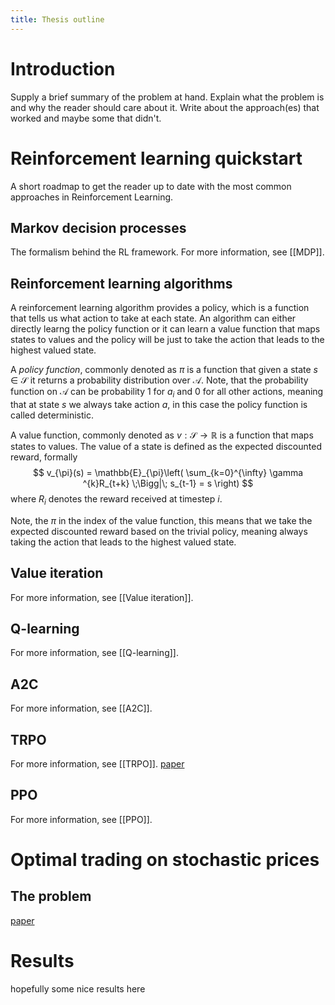 ```yaml
---
title: Thesis outline
---
```

# Introduction
Supply a brief summary of the problem at hand. Explain what the problem is and why the reader should care about it. Write about the approach(es) that worked and maybe some that didn't.

# Reinforcement learning quickstart
A short roadmap to get the reader up to date with the most common approaches in Reinforcement Learning.

## Markov decision processes
The formalism behind the RL framework. For more information, see [[MDP]].

## Reinforcement learning algorithms
A reinforcement learning algorithm provides a policy, which is a function that tells us what action to take at each state. An algorithm can either directly learng the policy function or it can learn a value function that maps states to values and the policy will be just to take the action that leads to the highest valued state.

A *policy function*, commonly denoted as $\pi$ is a function that given a state $s \in \mathcal{S}$ it returns a probability distribution over $\mathcal{A}$. Note, that the probability function on $\mathcal{A}$ can be probability $1$ for $a_{i}$ and $0$ for all other actions, meaning that at state $s$ we always take action $a$, in this case the policy function is called deterministic.

A value function, commonly denoted as $v: \mathcal{S} \to \mathbb{R}$ is a function that maps states to values. The value of a state is defined as the expected discounted reward, formally
$$
v_{\pi}(s) = \mathbb{E}_{\pi}\left( \sum_{k=0}^{\infty} \gamma ^{k}R_{t+k} \;\Bigg|\; s_{t-1} = s \right)
$$
where $R_{i}$ denotes the reward received at timestep $i$.

Note, the $\pi$ in the index of the value function, this means that we take the expected discounted reward based on the trivial policy, meaning always taking the action that leads to the highest valued state.


## Value iteration
For more information, see [[Value iteration]].

## Q-learning
For more information, see [[Q-learning]].

## A2C
For more information, see [[A2C]].

## TRPO
For more information, see [[TRPO]].
[paper](https://arxiv.org/pdf/1502.05477v5)

## PPO
For more information, see [[PPO]].

# Optimal trading on stochastic prices
## The problem
[paper](https://arxiv.org/pdf/1501.01506)

# Results
hopefully some nice results here


